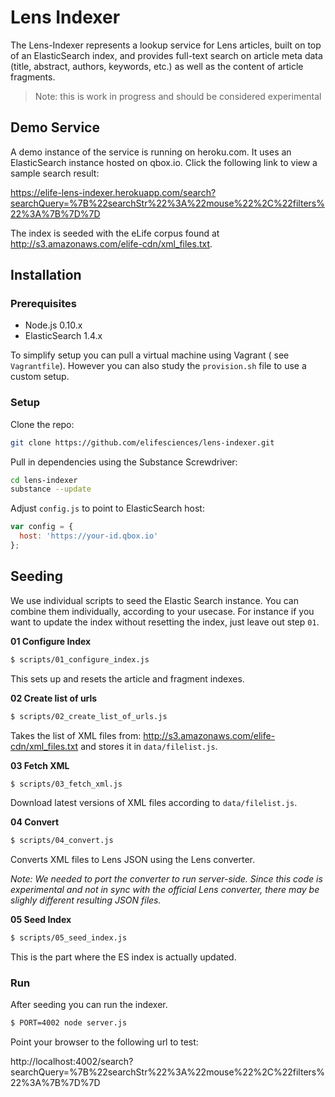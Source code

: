 # Lens Indexer

The Lens-Indexer represents a lookup service for Lens articles, built on top of an ElasticSearch index, and provides full-text search on article meta data (title, abstract, authors, keywords, etc.) as well as the content of article fragments.

> Note: this is work in progress and should be considered experimental

## Demo Service

A demo instance of the service is running on heroku.com. It uses an ElasticSearch instance hosted on qbox.io. Click the following link to view a sample search result:

https://elife-lens-indexer.herokuapp.com/search?searchQuery=%7B%22searchStr%22%3A%22mouse%22%2C%22filters%22%3A%7B%7D%7D

The index is seeded with the eLife corpus found at http://s3.amazonaws.com/elife-cdn/xml_files.txt.

## Installation

### Prerequisites

- Node.js 0.10.x
- ElasticSearch 1.4.x

To simplify setup you can pull a virtual machine using Vagrant ( see `Vagrantfile`). However you can also study the `provision.sh` file to use a custom setup.

### Setup

Clone the repo:

```bash
git clone https://github.com/elifesciences/lens-indexer.git
```

Pull in dependencies using the Substance Screwdriver:

```bash
cd lens-indexer
substance --update
```

Adjust `config.js` to point to ElasticSearch host:

```js
var config = {
  host: 'https://your-id.qbox.io'
};
```

## Seeding

We use individual scripts to seed the Elastic Search instance. You can combine them individually, according to your usecase. For instance if you want to update the index without resetting the index, just leave out step `01`.

**01 Configure Index** 

```bash
$ scripts/01_configure_index.js
```

This sets up and resets the article and fragment indexes.

**02 Create list of urls** 

```bash
$ scripts/02_create_list_of_urls.js
```

Takes the list of XML files from: http://s3.amazonaws.com/elife-cdn/xml_files.txt and stores it in `data/filelist.js`.

**03 Fetch XML**

```bash
$ scripts/03_fetch_xml.js
```

Download latest versions of XML files according to `data/filelist.js`.

**04 Convert**

```bash
$ scripts/04_convert.js
```

Converts XML files to Lens JSON using the Lens converter.

*Note: We needed to port the converter to run server-side. Since this code is experimental and not in sync with the official Lens converter, there may be slighly different resulting JSON files.*

**05 Seed Index**

```bash
$ scripts/05_seed_index.js
```

This is the part where the ES index is actually updated.

### Run

After seeding you can run the indexer.


```bash
$ PORT=4002 node server.js
```

Point your browser to the following url to test:

http://localhost:4002/search?searchQuery=%7B%22searchStr%22%3A%22mouse%22%2C%22filters%22%3A%7B%7D%7D

<!--
## Index structure

Our index has the following structure

```
"settings": {
  "analysis": {
    "filter": {
      "trigrams_filter": {
        "type": "ngram",
        "min_gram": 3,
        "max_gram": 3
      }
    },
    "analyzer": {
      "html_content": {
        "type":      "custom",
        "tokenizer": "standard",
        "char_filter": [ "html_strip" ],
        "filter":   [ "classic" ]
      }
    }
  }
},
"mappings": {
  "article": {
   "properties": {
     // title and intro are indexed for fuzzy full-text search
     "title": { "type": "string", "index" : "analyzed", "analyzer": "html_content", "search_analyzer": 'snowball', "language": "English" },
     "intro": { "type": "string", "index" : "analyzed", "analyzer": "html_content", "search_analyzer": 'snowball', "language": "English" },
     // authors for exact full-text search (no partial matches)
     "authors": { "type": "string", "index" : "analyzed", "analyzer": "standard" },
     // The rest are facets which are used for strict match queries or filtering only
     "published_on": { "type": "string", "index" : "not_analyzed"},
     "article_type": { "type": "string", "index" : "not_analyzed"},
     "subjects": { "type": "string", "index" : "not_analyzed"},
     "organisms": { "type": "string", "index" : "not_analyzed"}
   }
  },
  "fragment": {
    "_parent": {"type": "article"},
    "properties": {
      "id": { "type": "string", "index" : "not_analyzed" },
      "type": { "type": "string", "index" : "not_analyzed" },
      "content": { "type": "string", "index" : "analyzed", "analyzer": "html_content", "search_analyzer": 'snowball', "language": "English" },
      "position": { "type": "integer", "index": "not_analyzed" }
    }
  }
}
```

> Note: there is one index called `articles` having two types of entities, `article` and `fragment`, where a `fragment` is modelled as a child of an `article`.

-->